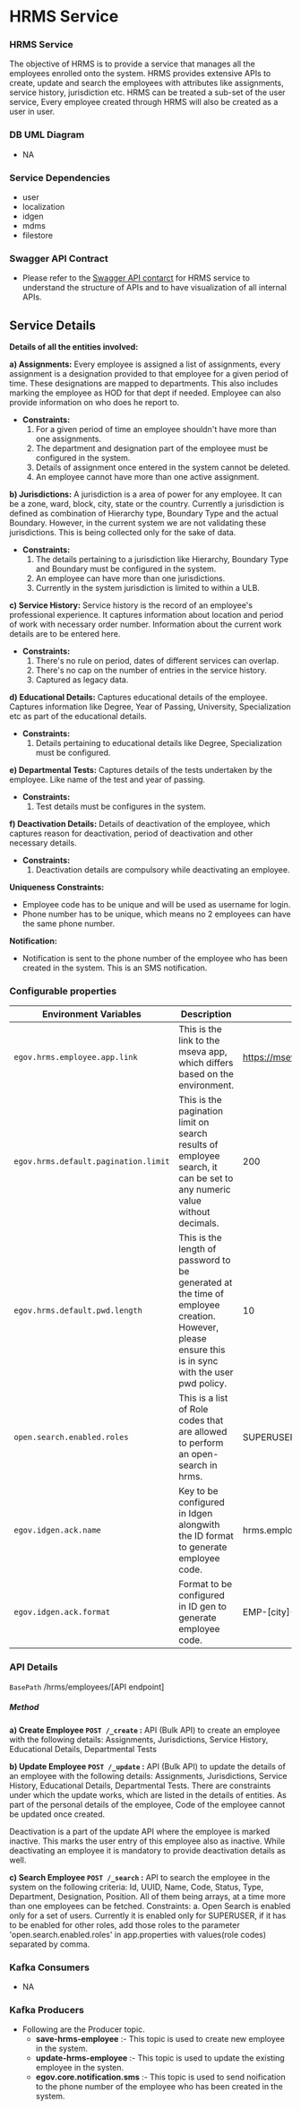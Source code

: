 # HRMS Service
### HRMS Service
The objective of HRMS is to provide a service that manages all the employees enrolled onto the system. HRMS provides extensive APIs to create, update and search the employees with attributes like assignments, service history, jurisdiction etc. HRMS can be treated a sub-set of the user service, Every employee created through HRMS will also be created as a user in user. 

### DB UML Diagram

- NA

### Service Dependencies
- user
- localization
- idgen
- mdms
- filestore

### Swagger API Contract
- Please refer to the [Swagger API contarct](https://editor.swagger.io/?url=https://raw.githubusercontent.com/egovernments/egov-services/master/docs/rainmaker/hrms/v1-0-0.yml#!/) for HRMS service to understand the structure of APIs and to have visualization of all internal APIs.


## Service Details
**Details of all the entities involved:** 

**a) Assignments:** Every employee is assigned a list of assignments, every assignment is a designation provided to that employee for a given period of time. These designations are mapped to departments. This also includes marking the employee as HOD for that dept if needed. Employee can also provide information on who does he report to.
   
   - **Constraints:**
        1. For a given period of time an employee shouldn't have more than one assignments.
        2. The department and designation part of the employee must be configured in the system.
        3. Details of assignment once entered in the system cannot be deleted.
        4. An employee cannot have more than one active assignment.

**b) Jurisdictions:** A jurisdiction is a area of power for any employee. It can be a zone, ward, block, city, state or the country. Currently a jurisdiction is defined as combination of Hierarchy type, Boundary Type and the actual Boundary. However, in the current system we are not validating these jurisdictions. This is being collected only for the sake of data.
   
   - **Constraints:**
        1. The details pertaining to a jurisdiction like Hierarchy, Boundary Type and Boundary must be configured in the system.
        2. An employee can have more than one jurisdictions.
        3. Currently in the system jurisdiction is limited to within a ULB.

**c) Service History:** Service history is the record of an employee's professional experience. It captures information about location and period of work with necessary order number. Information about the current work details are to be entered here.
   
   - **Constraints:**
        1. There's no rule on period, dates of different services can overlap.
        2. There's no cap on the number of entries in the service history.
        3. Captured as legacy data.

**d) Educational Details:** Captures educational details of the employee. Captures information like Degree, Year of Passing, University, Specialization etc as part of the educational details.
   
   - **Constraints:**
        1. Details pertaining to educational details like Degree, Specialization must be configured.


**e) Departmental Tests:** Captures details of the tests undertaken by the employee. Like name of the test and year of passing.
   
   - **Constraints:**
        1. Test details must be configures in the system.  

**f) Deactivation Details:** Details of deactivation of the employee, which captures reason for deactivation, period of deactivation and other necessary details. 
  
   - **Constraints:**
        1. Deactivation details are compulsory while deactivating an employee.
   


**Uniqueness Constraints:**
- Employee code has to be unique and will be used as username for login.
- Phone number has to be unique, which means no 2 employees can have the same phone number. 



**Notification:**
- Notification is sent to the phone number of the employee who has been created in the system. This is an SMS notification.

### Configurable properties

| Environment Variables                     | Description                                                                                                                                               | Value                                             |
| ----------------------------------------- | ----------------------------------------------------------------------------------------------------------------------------------------------------------|---------------------------------------------------|
| `egov.hrms.employee.app.link`             | This is the link to the mseva app, which differs based on the environment.                                                                                | https://mseva.lgpunjab.gov.in/employee/user/login |
| `egov.hrms.default.pagination.limit`      | This is the pagination limit on search results of employee search, it can be set to any numeric value without decimals.                                   | 200                                               |
| `egov.hrms.default.pwd.length`            | This is the length of password to be generated at the time of employee creation. However, please ensure this is in sync with the user pwd policy.    | 10                                                |
| `open.search.enabled.roles`               | This is a list of Role codes that are allowed to perform an open-search in hrms.                                                                          | SUPERUSER,ADMIN                                   |
| `egov.idgen.ack.name`                     | Key to be configured in Idgen alongwith the ID format to generate employee code.                                                                          | hrms.employeecode                                 |
|  `egov.idgen.ack.format`                  | Format to be configured in ID gen to generate employee code.                                                                                              | EMP-[city]-[SEQ_EG_HRMS_EMP_CODE]                 |
### API Details

`BasePath` /hrms/employees/[API endpoint]

##### Method
**a) Create Employee `POST /_create` :** API (Bulk API) to create an employee with the following details: Assignments, Jurisdictions, Service History, Educational Details, Departmental Tests

**b) Update Employee `POST /_update` :** API (Bulk API) to update the details of an employee with the following details: Assignments, Jurisdictions, Service History, Educational Details, Departmental Tests. There are constraints under which the update works, which are listed in the details of entities. As part of the personal details of the employee, Code of the employee cannot be updated once created.

Deactivation is a part of the update API where the employee is marked inactive. This marks the user entry of this employee also as inactive. While deactivating an employee it is mandatory to provide deactivation details as well.

**c) Search Employee `POST /_search` :** API to search the employee in the system on the following criteria: Id, UUID, Name, Code, Status, Type, Department, Designation, Position. All of them being arrays, at a time more than one employees can be fetched.
Constraints: a. Open Search is enabled only for a set of users. Currently it is enabled only for SUPERUSER, if it has to be enabled for other roles, add those roles to the parameter 'open.search.enabled.roles' in app.properties with values(role codes) separated by comma.

### Kafka Consumers

- NA

### Kafka Producers

- Following are the Producer topic.
    - **save-hrms-employee** :- This topic is used to create new employee in the system.
    - **update-hrms-employee** :- This topic is used to update the existing employee in the systen.
    - **egov.core.notification.sms** :- This topic is used to send noification to the phone number of the employee who has been created in the system.